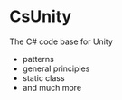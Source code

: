 # CsUnity
The C# code base for Unity
- patterns
- general principles
- static class
- and much more
